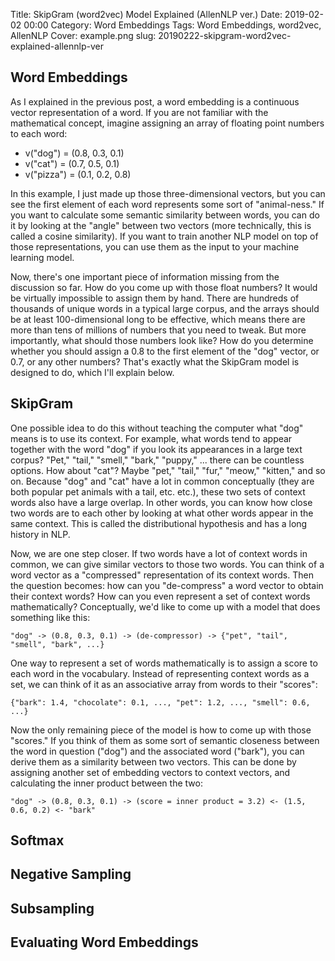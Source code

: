 Title: SkipGram (word2vec) Model Explained (AllenNLP ver.)
Date: 2019-02-02 00:00
Category: Word Embeddings
Tags: Word Embeddings, word2vec, AllenNLP
Cover: example.png
slug: 20190222-skipgram-word2vec-explained-allennlp-ver

## Word Embeddings

As I explained in the previous post, a word embedding is a continuous vector representation of a word. If you are not familiar with the mathematical concept, imagine assigning an array of floating point numbers to each word: 

- v("dog") = (0.8, 0.3, 0.1)
- v("cat") = (0.7, 0.5, 0.1)
- v("pizza") = (0.1, 0.2, 0.8)

In this example, I just made up those three-dimensional vectors, but you can see the first element of each word represents some sort of "animal-ness." If you want to calculate some semantic similarity between words, you can do it by looking at the "angle" between two vectors (more technically, this is called a cosine similarity). If you want to train another NLP model on top of those representations, you can use them as the input to your machine learning model. 

Now, there's one important piece of information missing from the discussion so far. How do you come up with those float numbers? It would be virtually impossible to assign them by hand. There are hundreds of thousands of unique words in a typical large corpus, and the arrays should be at least 100-dimensional long to be effective, which means there are more than tens of millions of numbers that you need to tweak. But more importantly, what should those numbers look like? How do you determine whether you  should assign a 0.8 to the first element of the "dog" vector, or 0.7, or any other numbers? That's exactly what the SkipGram model is designed to do, which I'll explain below.

## SkipGram

One possible idea to do this without teaching the computer what "dog" means is to use its context. For example, what words tend to appear together with the word "dog" if you look its appearances in a large text corpus? "Pet," "tail," "smell," "bark," "puppy," ... there can be countless options. How about "cat"? Maybe "pet," "tail," "fur," "meow," "kitten," and so on. Because "dog" and "cat" have a lot in common conceptually (they are both popular pet animals with a tail, etc. etc.), these two sets of context words also have a large overlap. In other words, you can know how close two words are to each other by looking at what other words appear in the same context. This is called the distributional hypothesis and has a long history in NLP.

Now, we are one step closer. If two words have a lot of context words in common, we can give similar vectors to those two words. You can think of a word vector as a "compressed" representation of its context words. Then the question becomes: how can you "de-compress" a word vector to obtain their context words? How can you even represent a set of context words mathematically? Conceptually, we'd like to come up with a model that does something like this: 

```text
"dog" -> (0.8, 0.3, 0.1) -> (de-compressor) -> {"pet", "tail", "smell", "bark", ...}  
``` 

One way to represent a set of words mathematically is to assign a score to each word in the vocabulary. Instead of representing context words as a set, we can think of it as an associative array from words to their "scores":

```text
{"bark": 1.4, "chocolate": 0.1, ..., "pet": 1.2, ..., "smell": 0.6, ...} 
```

Now the only remaining piece of the model is how to come up with those "scores."  If you think of them as some sort of semantic closeness between the word in question ("dog") and the associated word ("bark"), you can derive them as a similarity between two vectors. This can be done by assigning another set of embedding vectors to context vectors, and calculating the inner product between the two:

```text
"dog" -> (0.8, 0.3, 0.1) -> (score = inner product = 3.2) <- (1.5, 0.6, 0.2) <- "bark"
```

## Softmax

## Negative Sampling

## Subsampling

## Evaluating Word Embeddings
